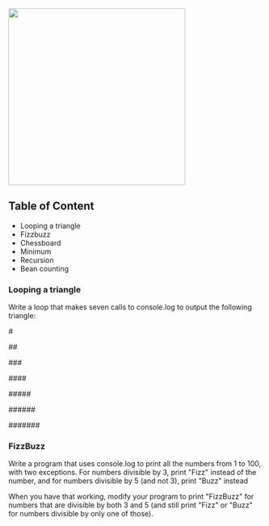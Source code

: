 <img src="https://images-na.ssl-images-amazon.com/images/I/91q8Jx+j6iL.jpg" width="350" />

## Table of Content

- Looping a triangle
- Fizzbuzz
- Chessboard
- Minimum
- Recursion
- Bean counting

### Looping a triangle

Write a loop that makes seven calls to console.log to output the following triangle:

\#

\##

\###

\####

\#####

\######

\#######

### FizzBuzz

Write a program that uses console.log to print all the numbers from 1 to 100, with two exceptions.
For numbers divisible by 3, print "Fizz" instead of the number, and for numbers divisible by 5 (and not 3), print "Buzz" instead

When you have that working, modify your program to print "FizzBuzz" for numbers that are divisible by both 3 and 5 (and still print "Fizz" or "Buzz" for numbers divisible by only one of those).
